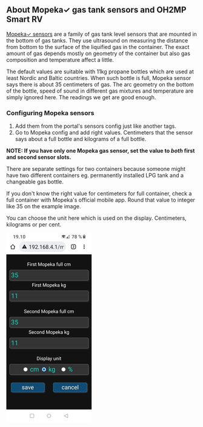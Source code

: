 ## About Mopeka✓ gas tank sensors and OH2MP Smart RV

[Mopeka✓ sensors](https://www.mopeka.com/product-category/sensor/) are a family of gas tank level sensors 
that are mounted in the bottom of gas tanks. They use ultrasound on measuring the distance from bottom to 
the surface of the liquified gas in the container. The exact amount of gas depends mostly on geometry of 
the container but also gas composition and temperature affect a little.

The default values are suitable with 11kg propane bottles which are used at least Nordic and Baltic 
countries. When such bottle is full, Mopeka sensor says there is about 35 centimeters of gas. The arc 
geometry on the bottom of the bottle, speed of sound in different gas mixtures and temperature are simply 
ignored here. The readings we get are good enough.

### Configuring Mopeka sensors

1. Add them from the portal's sensors config just like another tags.
2. Go to Mopeka config and add right values. Centimeters that the sensor says about a full bottle and
kilograms of a full bottle.

**NOTE: If you have only one Mopeka gas sensor, set the value to _both_ first and second sensor slots.**

There are separate settings for two containers because someone might have two different containers eg.
permanently installed LPG tank and a changeable gas bottle.

If you don't know the right value for centimeters for full container, check a full container with
Mopeka's official mobile app. Round that value to integer like 35 on the example image.

You can choose the unit here which is used on the display. Centimeters, kilograms or per cent.

![Mopeka sensors config](s/mopeka_config.jpg)
